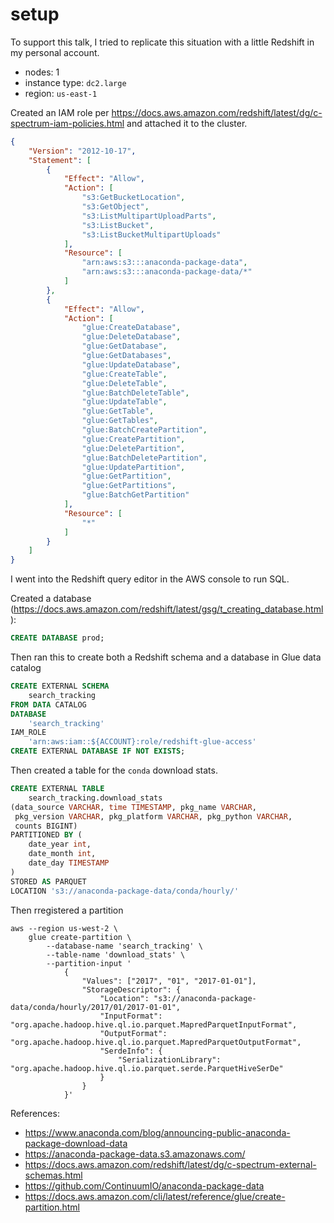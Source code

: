 # setup

To support this talk, I tried to replicate this situation with a little Redshift in my personal account.

* nodes: 1
* instance type: `dc2.large`
* region: `us-east-1`

Created an IAM role per https://docs.aws.amazon.com/redshift/latest/dg/c-spectrum-iam-policies.html and attached it to the cluster.

```json
{
    "Version": "2012-10-17",
    "Statement": [
        {
            "Effect": "Allow",
            "Action": [
                "s3:GetBucketLocation",
                "s3:GetObject",
                "s3:ListMultipartUploadParts",
                "s3:ListBucket",
                "s3:ListBucketMultipartUploads"
            ],
            "Resource": [
                "arn:aws:s3:::anaconda-package-data",
                "arn:aws:s3:::anaconda-package-data/*"
            ]
        },
        {
            "Effect": "Allow",
            "Action": [
                "glue:CreateDatabase",
                "glue:DeleteDatabase",
                "glue:GetDatabase",
                "glue:GetDatabases",
                "glue:UpdateDatabase",
                "glue:CreateTable",
                "glue:DeleteTable",
                "glue:BatchDeleteTable",
                "glue:UpdateTable",
                "glue:GetTable",
                "glue:GetTables",
                "glue:BatchCreatePartition",
                "glue:CreatePartition",
                "glue:DeletePartition",
                "glue:BatchDeletePartition",
                "glue:UpdatePartition",
                "glue:GetPartition",
                "glue:GetPartitions",
                "glue:BatchGetPartition"
            ],
            "Resource": [
                "*"
            ]
        }
    ]
}
```

I went into the Redshift query editor in the AWS console to run SQL.

Created a database (https://docs.aws.amazon.com/redshift/latest/gsg/t_creating_database.html):

```sql
CREATE DATABASE prod;
```

Then ran this to create both a Redshift schema and a database in Glue data catalog

```sql
CREATE EXTERNAL SCHEMA
    search_tracking
FROM DATA CATALOG
DATABASE
    'search_tracking'
IAM_ROLE
    'arn:aws:iam::${ACCOUNT}:role/redshift-glue-access'
CREATE EXTERNAL DATABASE IF NOT EXISTS;
```

Then created a table for the `conda` download stats.

```sql
CREATE EXTERNAL TABLE
    search_tracking.download_stats
(data_source VARCHAR, time TIMESTAMP, pkg_name VARCHAR,
 pkg_version VARCHAR, pkg_platform VARCHAR, pkg_python VARCHAR,
 counts BIGINT)
PARTITIONED BY (
    date_year int,
    date_month int,
    date_day TIMESTAMP
)
STORED AS PARQUET
LOCATION 's3://anaconda-package-data/conda/hourly/'
```

Then rregistered a partition

```shell
aws --region us-west-2 \
    glue create-partition \
        --database-name 'search_tracking' \
        --table-name 'download_stats' \
        --partition-input '
            {
                "Values": ["2017", "01", "2017-01-01"],
                "StorageDescriptor": {
                    "Location": "s3://anaconda-package-data/conda/hourly/2017/01/2017-01-01",
                    "InputFormat": "org.apache.hadoop.hive.ql.io.parquet.MapredParquetInputFormat",
                    "OutputFormat": "org.apache.hadoop.hive.ql.io.parquet.MapredParquetOutputFormat",
                    "SerdeInfo": {
                        "SerializationLibrary": "org.apache.hadoop.hive.ql.io.parquet.serde.ParquetHiveSerDe"
                    }
                }
            }'
```

References:

* https://www.anaconda.com/blog/announcing-public-anaconda-package-download-data
* https://anaconda-package-data.s3.amazonaws.com/
* https://docs.aws.amazon.com/redshift/latest/dg/c-spectrum-external-schemas.html
* https://github.com/ContinuumIO/anaconda-package-data
* https://docs.aws.amazon.com/cli/latest/reference/glue/create-partition.html
